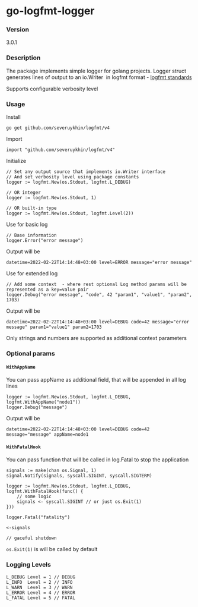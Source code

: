 # go-logfmt-logger



### Version
3.0.1

### Description
The package implements simple logger for golang projects. Logger struct generates lines of output to an io.Writer  in logfmt format - [logfmt standards](https://www.cloudbees.com/blog/logfmt-a-log-format-thats-easy-to-read-and-write)  

Supports configurable verbosity level


### Usage

Install  
```
go get github.com/severuykhin/logfmt/v4
```

Import  
```
import "github.com/severuykhin/logfmt/v4"
```

Initialize  
```
// Set any output source that implements io.Writer interface
// And set verbosity level using package constants
logger := logfmt.New(os.Stdout, logfmt.L_DEBUG)

// OR integer 
logger := logfmt.New(os.Stdout, 1)

// OR built-in type
logger := logfmt.New(os.Stdout, logfmt.Level(2))
```

Use for basic log  
```
// Base information
logger.Error("error message")
``` 
Output will be  
```
datetime=2022-02-22T14:14:48+03:00 level=ERROR message="error message"
```

Use for extended log  
```
// Add some context  - where rest optional Log method params will be represented as a key=value pair
logger.Debug("error message", "code", 42 "param1", "value1", "param2", 1703)
```
Output will be  
```
datetime=2022-02-22T14:14:48+03:00 level=DEBUG code=42 message="error message" param1="value1" param2=1703
```

Only strings and numbers are supported as additional context parameters  

### Optional params   

#### `WithAppName`

You can pass appName as additional field, that will be appended in all log lines
```
logger := logfmt.New(os.Stdout, logfmt.L_DEBUG, logfmt.WithAppName("node1"))  
logger.Debug("message")
```  

Output will be 
```
datetime=2022-02-22T14:14:48+03:00 level=DEBUG code=42 message="message" appName=node1
```

#### `WithFatalHook`
You can pass function that will be called in log.Fatal to stop the application
```
signals := make(chan os.Signal, 1)
signal.Notify(signals, syscall.SIGINT, syscall.SIGTERM)

logger := logfmt.New(os.Stdout, logfmt.L_DEBUG, logfmt.WithFatalHook(func() {
    // some logic
    signals <- syscall.SIGINT // or just os.Exit(1)
}))

logger.Fatal("fatality")

<-signals

// gaceful shutdown
```
`os.Exit(1)` is will be called by default

### Logging Levels  
```
L_DEBUG Level = 1 // DEBUG
L_INFO  Level = 2 // INFO
L_WARN  Level = 3 // WARN
L_ERROR Level = 4 // ERROR
L_FATAL Level = 5 // FATAL
```



